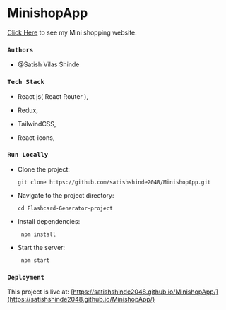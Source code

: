 # MinishopApp

  [Click Here](https://satishshinde2048.github.io/MinishopApp/) to see my Mini shopping website.


### `Authors`

 + @Satish Vilas Shinde


### `Tech Stack`

+ React js( React Router ),
     
+ Redux,       
     
+ TailwindCSS,  
     
+ React-icons,  
     
     
### `Run Locally`

+ Clone the project:

      git clone https://github.com/satishshinde2048/MinishopApp.git  


+ Navigate to the project directory:

      cd Flashcard-Generator-project
                                                                                                       
+ Install dependencies:                                                                                                    

       npm install 
                                                                                                                                                                                                                
+ Start the server:                                                                                                        

       npm start       
      

### `Deployment`

This project is live at: [https://satishshinde2048.github.io/MinishopApp/](https://satishshinde2048.github.io/MinishopApp/)


